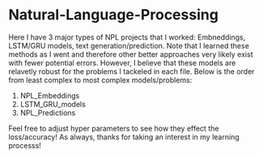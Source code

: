 # Natural-Language-Processing

Here I have 3 major types of NPL projects that I worked: Embneddings, LSTM/GRU models, text generation/prediction. Note that I learned these methods as I went and therefore other better approaches very likely exist with fewer potential errors. However, I believe that these models are relavetly robust for the problems I tackeled in each file. Below is the order from least complex to most complex models/problems:

1. NPL_Embeddings
2. LSTM_GRU_models
3. NPL_Predictions

Feel free to adjust hyper parameters to see how they effect the loss/accuracy! As always, thanks for taking an interest in my learning processs!
